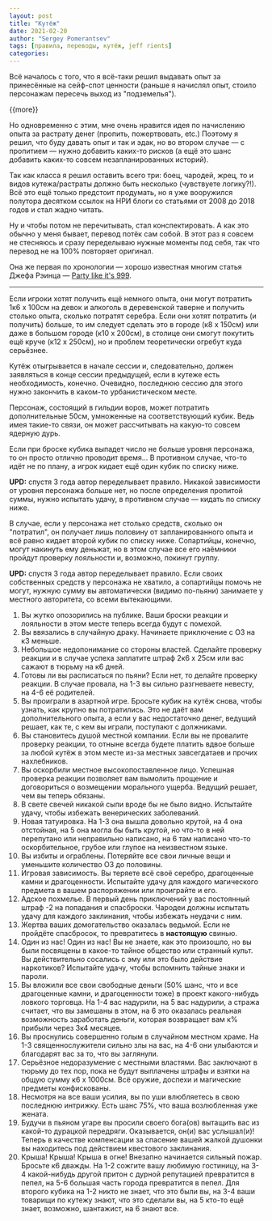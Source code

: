 ```yaml
---
layout: post
title: "Кутёж"
date: 2021-02-20
author: "Sergey Pomerantsev"
tags: [правила, переводы, кутёж, jeff rients]
categories:
---
```


Всё началось с того, что я всё-таки решил выдавать опыт за принесённые на сейф-спот ценности (раньше я начислял опыт, стоило персонажам пересечь выход из "подземелья").

{{more}}

Но одновременно с этим, мне очень нравится идея по начислению опыта за растрату денег (пропить, пожертвовать, etc.) Поэтому я решил, что буду давать опыт и так и эдак, но во втором случае — с пропитием — нужно добавить каких-то рисков (а ещё это шанс добавить каких-то совсем незапланированных историй).

Так как класса я решил оставить всего три: боец, чародей, жрец, то и видов кутежа/растраты должно быть несколько (чувствуете логику?!). Всё это ещё только предстоит продумать, но я уже вооружился полутора десятком ссылок на НРИ блоги со статьями от 2008 до 2018 годов и стал жадно читать.

Ну и чтобы потом не перечитывать, стал конспектировать. А как это обычно у меня бывает, перевод потёк сам собой. В этот раз я совсем не стесняюсь и сразу переделываю нужные моменты под себя, так что перевод не на 100% повторяет оригинал.

Она же первая по хронологии — хорошо известная многим статья Джефа Рэинца — [Party like it's 999](http://jrients.blogspot.com/2008/12/party-like-its-999.html).

---

Если игроки хотят получить ещё немного опыта, они могут потратить 1к6 х 100см на девок и алкоголь в деревенской таверне и получить столько опыта, сколько потратят серебра. Если они хотят потратить (и получить) больше, то им следует сделать это в городе (к8 х 150см) или даже в большом городе (к10 х 200см), в столице они смогут покутить ещё круче (к12 х 250см), но и проблем теоретически огребут куда серьёзнее.

Кутёж отыгрывается в начале сессии и, следовательно, должен заявляться в конце сессии предыдущей, если в кутеже есть необходимость, конечно. Очевидно, последнюю сессию для этого нужно закончить в каком-то урбанистическом месте.

Персонаж, состоящий в гильдии воров, может потратить дополнительные 50см, умноженные на соответствующий кубик. Ведь имея такие-то связи, он может рассчитывать на какую-то совсем ядерную дурь.

Если при броске кубика выпадет число не больше уровня персонажа, то он просто отлично проводит время... В противном случае, что-то идёт не по плану, а игрок кидает ещё один кубик по списку ниже.

**UPD:** спустя 3 года автор переделывает правило. Никакой зависимости от уровня персонажа больше нет, но после определения пропитой суммы, нужно испытать удачу, в противном случае — кидать по списку ниже.

В случае, если у персонажа нет столько средств, сколько он "потратил", он получает лишь половину от запланированного опыта и всё равно кидает второй кубик по списку ниже. Сопартийцы, конечно, могут накинуть ему деньжат, но в этом случае все его наёмники пройдут проверку лояльности и, возможно, покинут группу.

**UPD:** спустя 3 года автор переделывает правило. Если своих собственных средств у персонажа не хватило, а сопартийцы помочь не могут, нужную сумму вы автоматически (видимо по-пьяни) занимаете у местного авторитета, со всеми вытекающими.

1. Вы жутко опозорились на публике. Ваши броски реакции и лояльности в этом месте теперь всегда будут с помехой.
2. Вы ввязались в случайную драку. Начинаете приключение с ОЗ на к3 меньше.
3. Небольшое недопонимание со стороны властей. Сделайте проверку реакции и в случае успеха заплатите штраф 2к6 х 25см или вас сажают в тюрьму на к6 дней.
4. Готовы ли вы расписаться по пьяни? Если нет, то делайте проверку реакции. В случае провала, на 1-3 вы сильно разгневаете невесту, на 4-6 её родителей.
5. Вы проиграли в азартной игре. Бросьте кубик на кутёж снова, чтобы узнать, как крупно вы потратились. Это не даёт вам дополнительного опыта, а если у вас недостаточно денег, ведущий решает, как те, с кем вы играли, поступают с должниками.
6. Вы становитесь душой местной компании. Если вы не провалите проверку реакции, то отныне всегда будете платить вдвое больше за любой кутёж в этом месте из-за местных завсегдатаев и прочих нахлебников.
7. Вы оскорбили местное высокопоставленное лицо. Успешная проверка реакции позволяет вам вымолить прощение и договориться о возмещении морального ущерба. Ведущий решает, чем вы теперь обязаны.
8. В свете свечей никакой сыпи вроде бы не было видно. Испытайте удачу, чтобы избежать венерических заболеваний.
9. Новая татуировка. На 1-3 она вышла довольно крутой, на 4 она отстойная, на 5 она могла бы быть крутой, но что-то в ней перепутано или неправильно написано, на 6 там написано что-то оскорбительное, грубое или глупое на неизвестном языке.
10. Вы избиты и ограблены. Потеряйте все свои личные вещи и уменьшите количество ОЗ до половины.
11. Игровая зависимость. Вы теряете всё своё серебро, драгоценные камни и драгоценности. Испытайте удачу для каждого магического предмета в вашем распоряжении или проиграйте и его.
12. Адское похмелье. В первый день приключений у вас постоянный штраф -2 на попадания и спасброски. Чародеи должны испытать удачу для каждого заклинания, чтобы избежать неудачи с ним.
13. Жертва ваших домогательство оказалась ведьмой. Если не пройдёте спасбросок, то превратитесь в **настоящую** свинью.
14. Один из нас! Один из нас! Вы не знаете, как это произошло, но вы были посвящены в какое-то тайное общество или странный культ. Вы действительно сосались с эму или это было действие наркотиков? Испытайте удачу, чтобы вспомнить тайные знаки и пароли.
15. Вы вложили все свои свободные деньги (50% шанс, что и все драгоценные камни, и драгоценности тоже) в проект какого-нибудь ловкого торговца. На 1-4 вас надурили, на 5 вас надурили, а стража считает, что вы замешаны в этом, на 6 это оказалась реальная возможность заработать деньги, которая возвращает вам к% прибыли через 3к4 месяцев.
16. Вы проснулись совершенно голым в случайном местном храме. На 1-3 священнослужители сильно злы на вас, на 4-6 они улыбаются и благодарят вас за то, что вы заглянули.
17. Серьёзное недоразумение с местными властями. Вас заключают в тюрьму до тех пор, пока не будут выплачены штрафы и взятки на общую сумму к6 х 1000см. Всё оружие, доспехи и магические предметы конфискованы.
18. Несмотря на все ваши усилия, вы по уши влюбляетесь в свою последнюю интрижку. Есть шанс 75%, что ваша возлюбленная уже жената.
19. Будучи в пьяном угаре вы просили своего бога(ов) вытащить вас из какой-то дурацкой передряги. Оказывается, он(и) вас услышал(и)! Теперь в качестве компенсации за спасение вашей жалкой душонки вы находитесь под действием квестового заклинания.
20. Крыша! Крыша! Крыша в огне! Внезапно начинается сильный пожар. Бросьте к6 дважды. На 1-2 сожгите вашу любимую гостиницу, на 3-4 какой-нибудь другой притон с дурной репутацией превратится в пепел, на 5-6 большая часть города превратится в пепел. Для второго кубика на 1-2 никто не знает, что это были вы, на 3-4 ваши товарищи по кутежу знают, что это сделали вы, на 5 кто-то ещё знает, возможно, шантажист, на 6 знают все.
